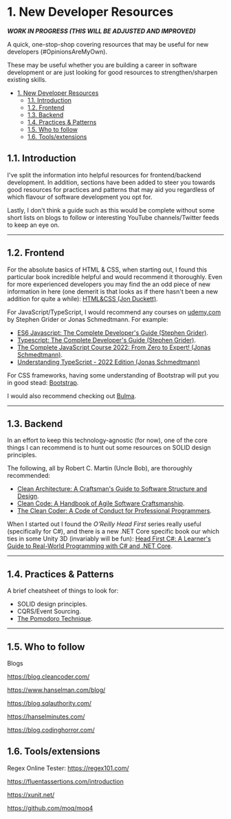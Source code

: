 # 1. New Developer Resources
  
***WORK IN PROGRESS (THIS WILL BE ADJUSTED AND IMPROVED)***

A quick, one-stop-shop covering resources that may be useful for new developers (#OpinionsAreMyOwn).

These may be useful whether you are building a career in software development or are just looking for good resources to strengthen/sharpen existing skills.

- [1. New Developer Resources](#1-new-developer-resources)
  - [1.1. Introduction](#11-introduction)
  - [1.2. Frontend](#12-frontend)
  - [1.3. Backend](#13-backend)
  - [1.4. Practices & Patterns](#14-practices--patterns)
  - [1.5. Who to follow](#15-who-to-follow)
  - [1.6. Tools/extensions](#16-toolsextensions)

## 1.1. Introduction

I've split the information into helpful resources for frontend/backend development. In addition, sections have been added to steer you towards good resources for practices and patterns that may aid you regardless of which flavour of software development you opt for.

Lastly, I don't think a guide such as this would be complete without some short lists on blogs to follow or interesting YouTube channels/Twitter feeds to keep an eye on.

---

## 1.2. Frontend

For the absolute basics of HTML & CSS, when starting out, I found this particular book incredible helpful and would recommend it thoroughly. Even for more experienced developers you may find the an odd piece of new information in here (one demerit is that looks as if there hasn't been a new addition for quite a while): [HTML&CSS (Jon Duckett)](https://www.htmlandcssbook.com/).

For JavaScript/TypeScript, I would recommend any courses on [udemy.com](https://www.udemy.com/) by Stephen Grider or Jonas Schmedtmann. For example:

- [ES6 Javascript: The Complete Developer's Guide (Stephen Grider)](https://www.udemy.com/course/javascript-es6-tutorial/).
- [Typescript: The Complete Developer's Guide (Stephen Grider)](https://www.udemy.com/course/typescript-the-complete-developers-guide/).
- [The Complete JavaScript Course 2022: From Zero to Expert! (Jonas Schmedtmann)](https://www.udemy.com/course/the-complete-javascript-course/).
- [Understanding TypeScript - 2022 Edition (Jonas Schmedtmann)](https://www.udemy.com/course/understanding-typescript/)

For CSS frameworks, having some understanding of Bootstrap will put you in good stead: [Bootstrap](https://getbootstrap.com/).

I would also recommend checking out [Bulma](https://bulma.io/).

---

## 1.3. Backend

In an effort to keep this technology-agnostic (for now), one of the core things I can recommend is to hunt out some resources on SOLID design principles.

The following, all by Robert C. Martin (Uncle Bob), are thoroughly recommended:

- [Clean Architecture: A Craftsman's Guide to Software Structure and Design](https://www.amazon.co.uk/Clean-Architecture-Craftsmans-Software-Structure/dp/0134494164).
- [Clean Code: A Handbook of Agile Software Craftsmanship](https://www.amazon.co.uk/Clean-Code-Handbook-Software-Craftsmanship/dp/0132350882/ref=pd_lpo_1?pd_rd_i=0132350882&psc=1).
- [The Clean Coder: A Code of Conduct for Professional Programmers](https://www.amazon.co.uk/Clean-Coder-Conduct-Professional-Programmers/dp/0137081073).

When I started out I found the *O'Reilly Head First* series really useful (specifically for C#), and there is a new .NET Core specific book our which ties in some Unity 3D (invariably will be fun): [Head First C#: A Learner's Guide to Real-World Programming with C# and .NET Core](https://www.amazon.com/_/dp/1491976705?tag=oreilly20-20). 

---

## 1.4. Practices & Patterns

A brief cheatsheet of things to look for:

- SOLID design principles.
- CQRS/Event Sourcing.
- [The Pomodoro Technique](https://francescocirillo.com/pages/pomodoro-technique).

---

## 1.5. Who to follow

Blogs

https://blog.cleancoder.com/

https://www.hanselman.com/blog/

https://blog.sqlauthority.com/

https://hanselminutes.com/

https://blog.codinghorror.com/

## 1.6. Tools/extensions

Regex Online Tester: https://regex101.com/

https://fluentassertions.com/introduction

https://xunit.net/

https://github.com/moq/moq4
